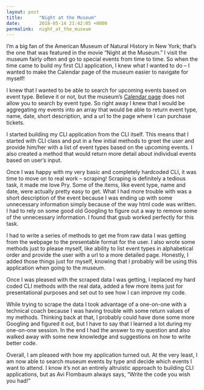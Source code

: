 ```yaml
---
layout: post
title:      "Night at the Museum"
date:       2018-05-14 21:42:05 +0000
permalink:  night_at_the_museum
---
```



I’m a big fan of the American Museum of Natural History in New York; that’s the one that was featured in the movie “Night at the Museum.” I visit the museum fairly often and go to special events from time to time. So when the time came to build my first CLI application, I knew what I wanted to do – I wanted to make the Calendar page of the museum easier to navigate for myself! 

I knew that I wanted to be able to search for upcoming events based on event type. Believe it or not, but the museum’s [Calendar page](http://www.amnh.org/calendar?facetsearch=1) does not allow you to search by event type. So right away I knew that I would be aggregating my events into an array that would be able to return event type, name, date, short description, and a url to the page where I can purchase tickets. 

I started building my CLI application from the CLI itself. This means that I started with CLI class and put in a few initial methods to greet the user and provide him/her with a list of event types based on the upcoming events. I also created a method that would return more detail about individual events based on user’s input.

Once I was happy with my very basic and completely hardcoded CLI, it was time to move on to real work – scraping! Scraping is definitely a tedious task, it made me love Pry. Some of the items, like event type, name and date, were actually pretty easy to get. What I had more trouble with was a short description of the event because I was ending up with some unnecessary information simply because of the way html code was written. I had to rely on some good old Googling to figure out a way to remove some of the unnecessary information. I found that gsub worked perfectly for this task.  

I had to write a series of methods to get me from raw data I was getting from the webpage to the presentable format for the user. I also wrote some methods just to please myself, like ability to list event types in alphabetical order and provide the user with a url to a more detailed page. Honestly, I added those things just for myself, knowing that I probably will be using this application when going to the museum. 

Once I was pleased with the scraped data I was getting, I replaced my hard coded CLI methods with the real data, added a few more items just for presentational purposes and set out to see how I can improve my code. 

While trying to scrape the data I took advantage of a one-on-one with a technical coach because I was having trouble with some return values of my methods. Thinking back at that, I probably could have done some more Googling and figured it out, but I have to say that I learned a lot during my one-on-one session. In the end I had the answer to my question and also walked away with some new knowledge and suggestions on how to write better code. 

Overall, I am pleased with how my application turned out. At the very least, I am now able to search museum events by type and decide which events I want to attend. I know it’s not an entirely altruistic approach to building CLI applications, but as Avi Flombaum always says, “Write the code you wish you had!”


